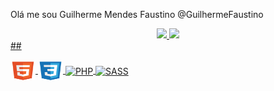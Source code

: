 Olá me sou Guilherme Mendes Faustino @GuilhermeFaustino

<div align="center">
  <a href="https://github.com/GuilhermeFaustino">
  <img height="150em" src="https://github-readme-stats.vercel.app/api?username=GuilhermeFaustino&show_icons=true&theme=dark&include_all_commits=true&count_private=true"/>
  <img height="150em" src="https://github-readme-stats.vercel.app/api/top-langs/?username=GuilhermeFaustino&layout=compact&langs_count=7&theme=dark"/>
</div>
##
<div style="display: inline_block"><br>
  <img align="center" alt="HTML5" height="30" width="40" src="https://raw.githubusercontent.com/devicons/devicon/master/icons/html5/html5-original.svg">
  <img align="center" alt="CSS" height="30" width="40" src="https://raw.githubusercontent.com/devicons/devicon/master/icons/css3/css3-original.svg">  
  <img align="center" alt="PHP" height="80" width="60" src="https://cdn.jsdelivr.net/gh/devicons/devicon/icons/php/php-plain.svg" />
  <img align="center" alt="SASS" height="30" src="https://cdn.jsdelivr.net/gh/devicons/devicon/icons/sass/sass-original.svg" />
</div>

